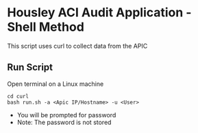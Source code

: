 # Housley ACI Audit Application - Shell Method #
This script uses curl to collect data from the APIC


## Run Script ##
Open terminal on a Linux machine

```
cd curl
bash run.sh -a <Apic IP/Hostname> -u <User>
```
- You will be prompted for password
- Note: The password is not stored
